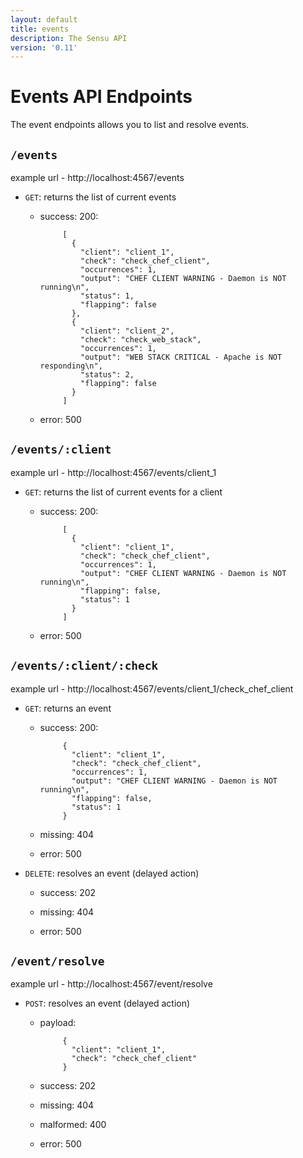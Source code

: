 ```yaml
---
layout: default
title: events
description: The Sensu API
version: '0.11'
---
```


<div class="page-header">
  <h1>Events API Endpoints<small></small></h1>
</div>

The event endpoints allows you to list and resolve events.

## `/events`

example url - http://localhost:4567/events

* `GET`: returns the list of current events

  - success: 200:

             [
               {
                 "client": "client_1",
                 "check": "check_chef_client",
                 "occurrences": 1,
                 "output": "CHEF CLIENT WARNING - Daemon is NOT running\n",
                 "status": 1,
                 "flapping": false
               },
               {
                 "client": "client_2",
                 "check": "check_web_stack",
                 "occurrences": 1,
                 "output": "WEB STACK CRITICAL - Apache is NOT responding\n",
                 "status": 2,
                 "flapping": false
               }
             ]

  - error: 500

## `/events/:client`

example url - http://localhost:4567/events/client_1

* `GET`: returns the list of current events for a client

  - success: 200:

             [
               {
                 "client": "client_1",
                 "check": "check_chef_client",
                 "occurrences": 1,
                 "output": "CHEF CLIENT WARNING - Daemon is NOT running\n",
                 "flapping": false,
                 "status": 1
               }
             ]

  - error: 500

## `/events/:client/:check`

example url - http://localhost:4567/events/client_1/check_chef_client

* `GET`: returns an event

  - success: 200:

             {
               "client": "client_1",
               "check": "check_chef_client",
               "occurrences": 1,
               "output": "CHEF CLIENT WARNING - Daemon is NOT running\n",
               "flapping": false,
               "status": 1
             }

  - missing: 404

  - error: 500

* `DELETE`: resolves an event (delayed action)

  - success: 202

  - missing: 404

  - error: 500

## `/event/resolve`

example url - http://localhost:4567/event/resolve

* `POST`: resolves an event (delayed action)

  - payload:

             {
               "client": "client_1",
               "check": "check_chef_client"
             }

  - success: 202

  - missing: 404

  - malformed: 400

  - error: 500
